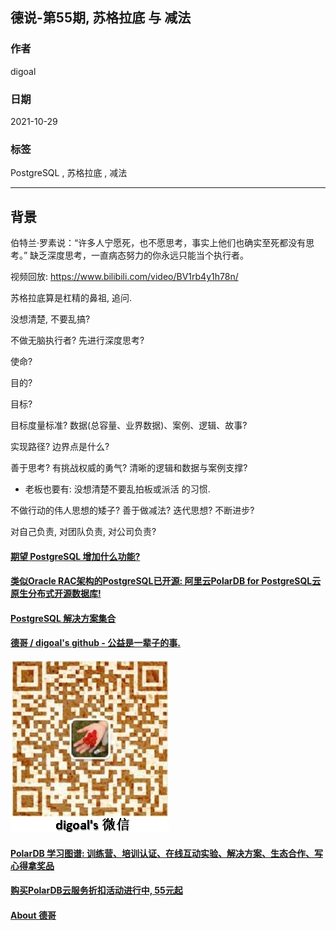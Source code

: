 ## 德说-第55期, 苏格拉底 与 减法    
                                              
### 作者                                              
digoal                                              
                                              
### 日期                                              
2021-10-29                                              
                                              
### 标签                                              
PostgreSQL , 苏格拉底 , 减法                          
                                              
----                                              
                                              
## 背景      
伯特兰·罗素说：“许多人宁愿死，也不愿思考，事实上他们也确实至死都没有思考。” 缺乏深度思考，一直病态努力的你永远只能当个执行者。              
          
视频回放: https://www.bilibili.com/video/BV1rb4y1h78n/      
  
苏格拉底算是杠精的鼻祖, 追问.    
  
没想清楚, 不要乱搞?   
  
不做无脑执行者? 先进行深度思考?   
  
使命?   
  
目的?    
  
目标?   
  
目标度量标准? 数据(总容量、业界数据)、案例、逻辑、故事?    
  
实现路径? 边界点是什么?    
  
善于思考? 有挑战权威的勇气? 清晰的逻辑和数据与案例支撑?   
- 老板也要有: 没想清楚不要乱拍板或派活  的习惯.  
  
不做行动的伟人思想的矮子? 善于做减法? 迭代思想? 不断进步?     
  
对自己负责, 对团队负责, 对公司负责?   
    
  
#### [期望 PostgreSQL 增加什么功能?](https://github.com/digoal/blog/issues/76 "269ac3d1c492e938c0191101c7238216")
  
  
#### [类似Oracle RAC架构的PostgreSQL已开源: 阿里云PolarDB for PostgreSQL云原生分布式开源数据库!](https://github.com/ApsaraDB/PolarDB-for-PostgreSQL "57258f76c37864c6e6d23383d05714ea")
  
  
#### [PostgreSQL 解决方案集合](https://yq.aliyun.com/topic/118 "40cff096e9ed7122c512b35d8561d9c8")
  
  
#### [德哥 / digoal's github - 公益是一辈子的事.](https://github.com/digoal/blog/blob/master/README.md "22709685feb7cab07d30f30387f0a9ae")
  
  
![digoal's wechat](../pic/digoal_weixin.jpg "f7ad92eeba24523fd47a6e1a0e691b59")
  
  
#### [PolarDB 学习图谱: 训练营、培训认证、在线互动实验、解决方案、生态合作、写心得拿奖品](https://www.aliyun.com/database/openpolardb/activity "8642f60e04ed0c814bf9cb9677976bd4")
  
  
#### [购买PolarDB云服务折扣活动进行中, 55元起](https://www.aliyun.com/activity/new/polardb-yunparter?userCode=bsb3t4al "e0495c413bedacabb75ff1e880be465a")
  
  
#### [About 德哥](https://github.com/digoal/blog/blob/master/me/readme.md "a37735981e7704886ffd590565582dd0")
  
